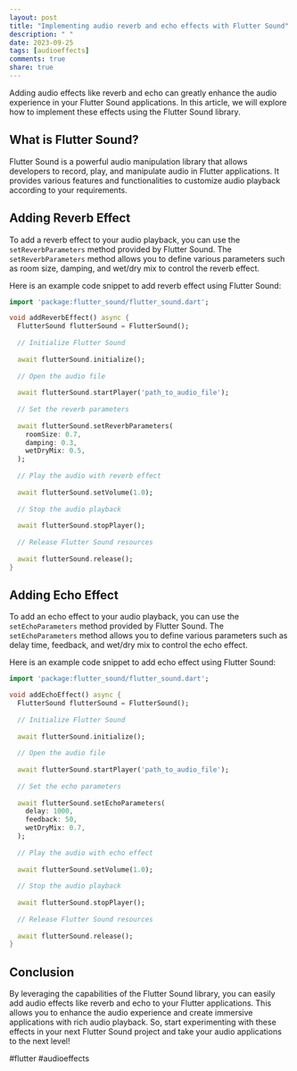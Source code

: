 ```yaml
---
layout: post
title: "Implementing audio reverb and echo effects with Flutter Sound"
description: " "
date: 2023-09-25
tags: [audioeffects]
comments: true
share: true
---
```


Adding audio effects like reverb and echo can greatly enhance the audio experience in your Flutter Sound applications. In this article, we will explore how to implement these effects using the Flutter Sound library.

## What is Flutter Sound?

Flutter Sound is a powerful audio manipulation library that allows developers to record, play, and manipulate audio in Flutter applications. It provides various features and functionalities to customize audio playback according to your requirements.

## Adding Reverb Effect

To add a reverb effect to your audio playback, you can use the `setReverbParameters` method provided by Flutter Sound. The `setReverbParameters` method allows you to define various parameters such as room size, damping, and wet/dry mix to control the reverb effect.

Here is an example code snippet to add reverb effect using Flutter Sound:

```dart
import 'package:flutter_sound/flutter_sound.dart';

void addReverbEffect() async {
  FlutterSound flutterSound = FlutterSound();
  
  // Initialize Flutter Sound
  
  await flutterSound.initialize();
  
  // Open the audio file
  
  await flutterSound.startPlayer('path_to_audio_file');
  
  // Set the reverb parameters
  
  await flutterSound.setReverbParameters(
    roomSize: 0.7,
    damping: 0.3,
    wetDryMix: 0.5,
  );
  
  // Play the audio with reverb effect
  
  await flutterSound.setVolume(1.0);
  
  // Stop the audio playback
  
  await flutterSound.stopPlayer();
  
  // Release Flutter Sound resources
  
  await flutterSound.release();
}
```

## Adding Echo Effect

To add an echo effect to your audio playback, you can use the `setEchoParameters` method provided by Flutter Sound. The `setEchoParameters` method allows you to define various parameters such as delay time, feedback, and wet/dry mix to control the echo effect.

Here is an example code snippet to add echo effect using Flutter Sound:

```dart
import 'package:flutter_sound/flutter_sound.dart';

void addEchoEffect() async {
  FlutterSound flutterSound = FlutterSound();
  
  // Initialize Flutter Sound
  
  await flutterSound.initialize();
  
  // Open the audio file
  
  await flutterSound.startPlayer('path_to_audio_file');
  
  // Set the echo parameters
  
  await flutterSound.setEchoParameters(
    delay: 1000,
    feedback: 50,
    wetDryMix: 0.7,
  );
  
  // Play the audio with echo effect
  
  await flutterSound.setVolume(1.0);
  
  // Stop the audio playback
  
  await flutterSound.stopPlayer();
  
  // Release Flutter Sound resources
  
  await flutterSound.release();
}
```

## Conclusion

By leveraging the capabilities of the Flutter Sound library, you can easily add audio effects like reverb and echo to your Flutter applications. This allows you to enhance the audio experience and create immersive applications with rich audio playback. So, start experimenting with these effects in your next Flutter Sound project and take your audio applications to the next level!

#flutter #audioeffects